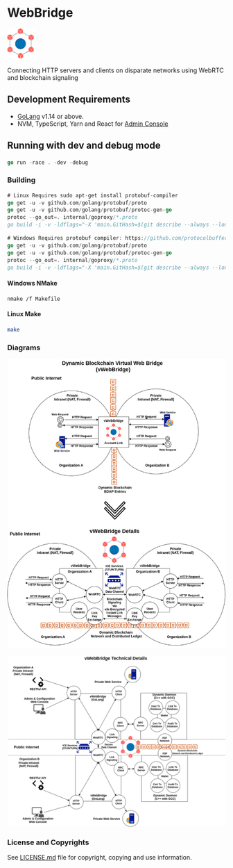 # WebBridge

![#](assets/web-bridge.png)

Connecting HTTP servers and clients on disparate networks using WebRTC and blockchain signaling

## Development Requirements
- [GoLang](https://golang.org/dl/) v1.14 or above.
- NVM, TypeScript, Yarn and React for [Admin Console](web/README.md)

## Running with dev and debug mode

```go
go run -race . -dev -debug
```

### Building

```go
# Linux Requires sudo apt-get install protobuf-compiler
go get -u -v github.com/golang/protobuf/proto
go get -u -v github.com/golang/protobuf/protoc-gen-go
protoc --go_out=. internal/goproxy/*.proto
go build -i -v -ldflags="-X 'main.GitHash=$(git describe --always --long --dirty)' -X 'main.Version=$(date +'%y.%m.%d')'" github.com/duality-solutions/web-bridge
```

```go
# Windows Requires protobuf compiler: https://github.com/protocolbuffers/protobuf/releases
go get -u -v github.com/golang/protobuf/proto
go get -u -v github.com/golang/protobuf/protoc-gen-go
protoc --go_out=. internal/goproxy/*.proto
go build -i -v -ldflags="-X 'main.GitHash=$(git describe --always --long --dirty)' -X 'main.Version=$(Get-Date -Format "yy.MM.dd")'" github.com/duality-solutions/web-bridge
```

#### Windows NMake

```shell
nmake /f Makefile
```

#### Linux Make

```bash
make
```

### Diagrams

![General Diagram](docs/diagrams/webbridge-general.png)

![Technical Details Diagram](docs/diagrams/webbridge-tech-details.png)

### License and Copyrights

See [LICENSE.md](./LICENSE.md "LICENSE.md") file for copyright, copying and use information.
